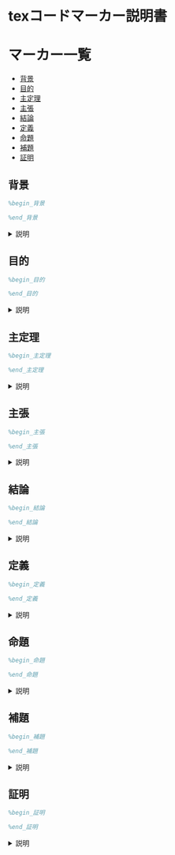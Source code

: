# texコードマーカー説明書

# マーカー一覧

* [背景](#abstract)
* [目的](#purpose)
* [主定理](#theorem)
* [主張](#claim)
* [結論](#conclusion)
* [定義](#definition)
* [命題](#problem)
* [補題](#heading)
* [証明](#proof)

<a id="abstract"></a>
<h2>背景</h2>

```tex
%begin_背景
```

```tex
%end_背景
```

<details close><summary>説明</summary>

背景が書かれているセクションにこのマーカーを書いてください。

例

```tex
%begin_背景
\begin{abstract}
内容
\end{abstract}
%end_背景
```

</details>

<a id="purpose"></a>
<h2>目的</h2>

```tex
%begin_目的
```

```tex
%end_目的
```

<details close><summary>説明</summary>

目的が書かれているセクションにこのマーカーを書いてください。

例

```tex
%begin_目的
\begin{abstract}
目的が書かれている部分
\end{abstract}
%end_目的
```

</details>

<a id="theorem"></a>
<h2>主定理</h2>

```tex
%begin_主定理
```

```tex
%end_主定理
```

<details close><summary>説明</summary>

主定理が書かれているセクションにこのマーカーを書いてください。

例

```tex
%begin_主定理
\begin{theorem}
内容
\end{theorem}
%end_主定理
```

</details>

<a id="claim"></a>
<h2>主張</h2>

```tex
%begin_主張
```

```tex
%end_主張
```

<details close><summary>説明</summary>

主張が書かれているセクションにこのマーカーを書いてください。

例

```tex
%begin_主張
\begin{claim}
内容
\end{claim}
%end_主張
```

</details>

<a id="conclusion"></a>
<h2>結論</h2>

```tex
%begin_結論
```

```tex
%end_結論
```

<details close><summary>説明</summary>

結論が書かれているセクションにこのマーカーを書いてください。

例

```tex
%begin_結論
\begin{conclusion}
内容
\end{conclusion}
%end_結論
```

</details>

<a id="definition"></a>
<h2>定義</h2>

```tex
%begin_定義
```

```tex
%end_定義
```

<details close><summary>説明</summary>

定義が書かれているセクションにこのマーカーを書いてください。

例

```tex
%begin_定義
\begin{definition}
内容
\end{definition}
%end_定義
```

</details>

<a id="problem"></a>
<h2>命題</h2>

```tex
%begin_命題
```

```tex
%end_命題
```

<details close><summary>説明</summary>

命題が書かれているセクションにこのマーカーを書いてください。

例

```tex
%begin_命題
\begin{problem}
内容
\end{problem}
%end_命題
```

</details>

<a id="heading"></a>
<h2>補題</h2>

```tex
%begin_補題
```

```tex
%end_補題
```

<details close><summary>説明</summary>

補題が書かれているセクションにこのマーカーを書いてください。

例

```tex
%begin_補題
\begin{heading}
内容
\end{heading}
%end_補題
```

</details>

<a id="proof"></a>
<h2>証明</h2>

```tex
%begin_証明
```

```tex
%end_証明
```

<details close><summary>説明</summary>

証明が書かれているセクションにこのマーカーを書いてください。

例

```tex
%begin_証明
\begin{proof}
内容
\end{proof}
%end_証明
```

</details>